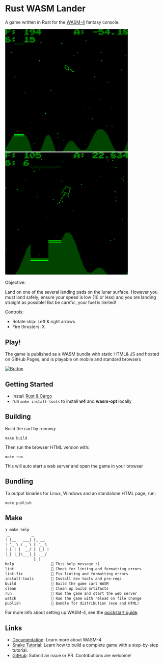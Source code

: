 # Rust WASM Lander

A game written in Rust for the [WASM-4](https://wasm4.org) fantasy console.

<img src="./assets/screen1.png" width="400px"/>
<img src="./assets/screen2.png" width="400px"/>

Objective:

Land on one of the several landing pads on the lunar surface. However you must land safely, ensure your speed is low (10 or less) and you are landing straight as possible! But be careful, your fuel is limited!

Controls:

- Rotate ship: Left & right arrows
- Fire thrusters: X 

## Play!

The game is published as a WASM bundle with static HTML& JS and hosted on GitHub Pages, and is playable on mobile and standard browsers

[![Button]][Link]

[Link]: https://code.benco.io/wasm-lander/
[Button]: https://img.shields.io/badge/Play%20The%20GAME!-37ff79?style=for-the-badge&logo=airplayvideo&logoColor=black

## Getting Started

- Install [Rust & Cargo](https://www.rust-lang.org/tools/install)
- run `make install-tools` to install **w4** and **wasm-opt** locally

## Building

Build the cart by running:

```shell
make build
```

Then run the browser HTML version with:

```shell
make run
```

This will auto start a web server and open the game in your browser

## Bundling

To output binaries for Linux, Windows and an standalone HTML page, run:

```shell
make publish
```

## Make

```text
❯ make help
 _          _       
| |__   ___| |_ __  
| '_ \ / _ \ | '_ \ 
| | | |  __/ | |_) |
|_| |_|\___|_| .__/ 
             |_|    
help                 💬 This help message :)
lint                 🔎 Check for linting and formatting errors
lint-fix             🧙 Fix linting and formatting errors
install-tools        🔮 Install dev tools and pre-reqs
build                🔨 Build the game cart WASM
clean                🧹 Clean up build artifacts
run                  🚀 Run the game and start the web server
watch                👀 Run the game with reload on file change
publish              🎁 Bundle for distribution (exe and HTML)
```

For more info about setting up WASM-4, see the [quickstart guide](https://wasm4.org/docs/getting-started/setup?code-lang=rust#quickstart).

## Links

- [Documentation](https://wasm4.org/docs): Learn more about WASM-4.
- [Snake Tutorial](https://wasm4.org/docs/tutorials/snake/goal): Learn how to build a complete game
  with a step-by-step tutorial.
- [GitHub](https://github.com/aduros/wasm4): Submit an issue or PR. Contributions are welcome!
